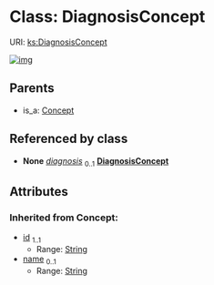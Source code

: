 
# Class: DiagnosisConcept




URI: [ks:DiagnosisConcept](https://w3id.org/linkml/tests/kitchen_sink/DiagnosisConcept)


[![img](https://yuml.me/diagram/nofunky;dir:TB/class/[MedicalEvent]++-%20diagnosis%200..1>[DiagnosisConcept&#124;id(i):string;name(i):string%20%3F],[Concept]^-[DiagnosisConcept],[MedicalEvent],[Concept])](https://yuml.me/diagram/nofunky;dir:TB/class/[MedicalEvent]++-%20diagnosis%200..1>[DiagnosisConcept&#124;id(i):string;name(i):string%20%3F],[Concept]^-[DiagnosisConcept],[MedicalEvent],[Concept])

## Parents

 *  is_a: [Concept](Concept.md)

## Referenced by class

 *  **None** *[diagnosis](diagnosis.md)*  <sub>0..1</sub>  **[DiagnosisConcept](DiagnosisConcept.md)**

## Attributes


### Inherited from Concept:

 * [id](id.md)  <sub>1..1</sub>
     * Range: [String](String.md)
 * [name](name.md)  <sub>0..1</sub>
     * Range: [String](String.md)
